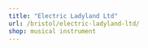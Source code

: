 ```yaml
---
title: "Electric Ladyland Ltd"
url: /bristol/electric-ladyland-ltd/
shop: musical instrument
---
```

